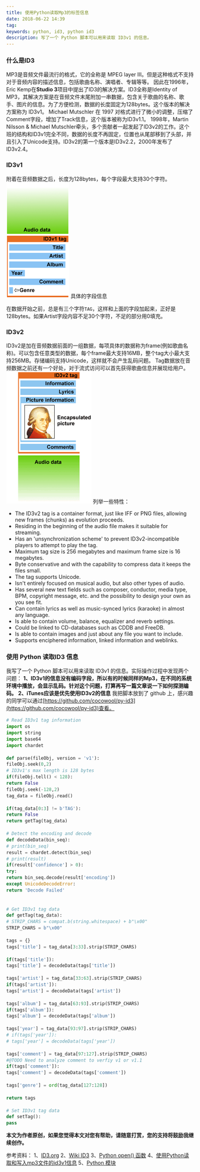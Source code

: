 ```yaml
---
title: 使用Python读取Mp3的标签信息
date: 2018-06-22 14:39
tag: 
keywords: python, id3, python id3
description: 写了一个 Python 脚本可以用来读取 ID3v1 的信息。
---
```



### 什么是ID3
MP3是音频文件最流行的格式，它的全称是 MPEG layer III。但是这种格式不支持对于音频内容的描述信息，包括歌曲名称、演唱者、专辑等等。
因此在1996年，Eric Kemp在**Studio 3**项目中提出了ID3的解决方案。ID3全称是Identity of MP3，其解决方案是在音频文件末尾附加一串数据，包含关于歌曲的名称、歌手、图片的信息。为了方便检测，数据的长度固定为128bytes。这个版本的解决方案称为 ID3v1。
Michael Mutschler 在 1997 对格式进行了微小的调整，压缩了Comment字段，增加了Track信息，这个版本被称为ID3v1.1。
1998年，Martin Nilsson & Michael Mutschler牵头，多个贡献者一起发起了ID3v2的工作。这个班的结构和ID3v1完全不同，数据的长度不再固定，位置也从尾部移到了头部，并且引入了Unicode支持。ID3v2的第一个版本是ID3v2.2，2000年发布了ID3v2.4。

### ID3v1
附着在音频数据之后，长度为128bytes，每个字段最大支持30个字符。
![](./20180622-python-read-id3v1-tag/39469-20180622143756058-1269044464.png)
具体的字段信息

在数据开始之前，总是有三个字符```TAG```，这样和上面的字段加起来，正好是128bytes。如果Artist字段内容不足30个字符，不足的部分用0填充。

### ID3v2
ID3v2是加在音频数据前面的一组数据，每项具体的数据称为frame(例如歌曲名称)。可以包含任意类型的数据，每个frame最大支持16MB，整个tag大小最大支持256MB。存储编码支持Unicode，这样就不会产生乱码问题。
Tag数据放在音频数据之前还有一个好处，对于流式访问可以首先获得歌曲信息并展现给用户。
![](./20180622-python-read-id3v1-tag/39469-20180622143813329-1167316642.png)
列举一些特性：

* The ID3v2 tag is a container format, just like IFF or PNG files, allowing new frames (chunks) as evolution proceeds.
* Residing in the beginning of the audio file makes it suitable for streaming.
* Has an 'unsynchronization scheme' to prevent ID3v2-incompatible players to attempt to play the tag.
* Maximum tag size is 256 megabytes and maximum frame size is 16 megabytes.
* Byte conservative and with the capability to compress data it keeps the files small.
* The tag supports Unicode.
* Isn't entirely focused on musical audio, but also other types of audio.
* Has several new text fields such as composer, conductor, media type, BPM, copyright message, etc. and the possibility to design your own as you see fit.
* Can contain lyrics as well as music-synced lyrics (karaoke) in almost any language.
* Is able to contain volume, balance, equalizer and reverb settings.
* Could be linked to CD-databases such as CDDB and FreeDB.
* Is able to contain images and just about any file you want to include.
* Supports enciphered information, linked information and weblinks.

### 使用 Python 读取ID3 信息
我写了一个 Python 脚本可以用来读取 ID3v1 的信息。实际操作过程中发现两个问题：
**1、ID3v1的信息没有编码字段，所以有的时候同样的Mp3，在不同的系统环境中播放，会显示乱码。针对这个问题，打算再写一篇文章说一下如何探测编码。**
**2、iTunes应该是优先使用ID3v2的信息**
我把脚本放到了 github 上，感兴趣的同学可以通过[https://github.com/cocowool/py-id3](https://github.com/cocowool/py-id3)查看。

```python
# Read ID3v1 tag information
import os
import string
import base64
import chardet

def parse(fileObj, version = 'v1'):
fileObj.seek(0,2)
# ID3v1's max length is 128 bytes
if(fileObj.tell() < 128):
return False
fileObj.seek(-128,2)
tag_data = fileObj.read()

if(tag_data[0:3] != b'TAG'):
return False
return getTag(tag_data)

# Detect the encoding and decode
def decodeData(bin_seq):
# print(bin_seq)
result = chardet.detect(bin_seq)
# print(result)
if(result['confidence'] > 0):
try:
return bin_seq.decode(result['encoding'])
except UnicodeDecodeError:
return 'Decode Failed'


# Get ID3v1 tag data
def getTag(tag_data):
# STRIP_CHARS = compat.b(string.whitespace) + b"\x00"
STRIP_CHARS = b"\x00"

tags = {}
tags['title'] = tag_data[3:33].strip(STRIP_CHARS)

if(tags['title']):
tags['title'] = decodeData(tags['title'])

tags['artist'] = tag_data[33:63].strip(STRIP_CHARS)
if(tags['artist']):
tags['artist'] = decodeData(tags['artist'])

tags['album'] = tag_data[63:93].strip(STRIP_CHARS)
if(tags['album']):
tags['album'] = decodeData(tags['album'])

tags['year'] = tag_data[93:97].strip(STRIP_CHARS)
# if(tags['year']):
# tags['year'] = decodeData(tags['year'])

tags['comment'] = tag_data[97:127].strip(STRIP_CHARS)
#@TODO Need to analyze comment to verfiy v1 or v1.1
if(tags['comment']):
tags['comment'] = decodeData(tags['comment'])

tags['genre'] = ord(tag_data[127:128])

return tags

# Set ID3v1 tag data
def setTag():
pass
```
**本文为作者原创，如果您觉得本文对您有帮助，请随意打赏，您的支持将鼓励我继续创作。**

参考资料：
1、[ID3.org](http://id3.org/Home)
2、[Wiki ID3](https://en.wikipedia.org/wiki/ID3)
3、[Python open() 函数](http://www.runoob.com/python/python-func-open.html)
4、[使用Python读取和写入mp3文件的id3v1信息](https://www.cnblogs.com/pcode/archive/2013/04/01/2992690.html)
5、[Python 模块](https://www.liaoxuefeng.com/wiki/0014316089557264a6b348958f449949df42a6d3a2e542c000/0014318447437605e90206e261744c08630a836851f5183000)












